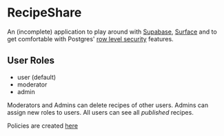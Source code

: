 # RecipeShare

An (incomplete) application to play around with [Supabase](supabase.io),
[Surface](https://surface-ui.org/) and to get comfortable with Postgres'
[row level security](https://www.postgresql.org/docs/13/ddl-rowsecurity.html) features.

## User Roles

- user (default)
- moderator
- admin

Moderators and Admins can delete recipes of other users.
Admins can assign new roles to users.
All users can see all _published_ recipes.

Policies are created [here](./priv/repo/migrations/20210519141614_policies.exs)
